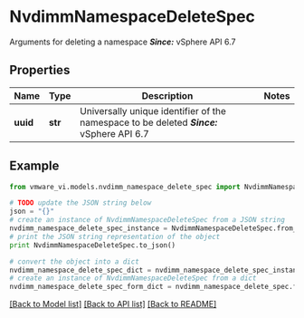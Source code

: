# NvdimmNamespaceDeleteSpec

Arguments for deleting a namespace  ***Since:*** vSphere API 6.7 

## Properties
Name | Type | Description | Notes
------------ | ------------- | ------------- | -------------
**uuid** | **str** | Universally unique identifier of the namespace to be deleted  ***Since:*** vSphere API 6.7  | 

## Example

```python
from vmware_vi.models.nvdimm_namespace_delete_spec import NvdimmNamespaceDeleteSpec

# TODO update the JSON string below
json = "{}"
# create an instance of NvdimmNamespaceDeleteSpec from a JSON string
nvdimm_namespace_delete_spec_instance = NvdimmNamespaceDeleteSpec.from_json(json)
# print the JSON string representation of the object
print NvdimmNamespaceDeleteSpec.to_json()

# convert the object into a dict
nvdimm_namespace_delete_spec_dict = nvdimm_namespace_delete_spec_instance.to_dict()
# create an instance of NvdimmNamespaceDeleteSpec from a dict
nvdimm_namespace_delete_spec_form_dict = nvdimm_namespace_delete_spec.from_dict(nvdimm_namespace_delete_spec_dict)
```
[[Back to Model list]](../README.md#documentation-for-models) [[Back to API list]](../README.md#documentation-for-api-endpoints) [[Back to README]](../README.md)


